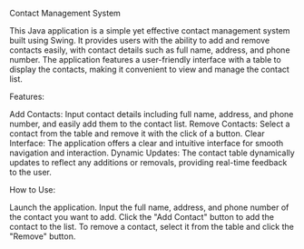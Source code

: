 Contact Management System

This Java application is a simple yet effective contact management system built using Swing. It provides users with the ability to add and remove contacts easily, with contact details such as full name, address, and phone number. The application features a user-friendly interface with a table to display the contacts, making it convenient to view and manage the contact list.

Features:

Add Contacts: Input contact details including full name, address, and phone number, and easily add them to the contact list.
Remove Contacts: Select a contact from the table and remove it with the click of a button.
Clear Interface: The application offers a clear and intuitive interface for smooth navigation and interaction.
Dynamic Updates: The contact table dynamically updates to reflect any additions or removals, providing real-time feedback to the user.

How to Use:

Launch the application.
Input the full name, address, and phone number of the contact you want to add.
Click the "Add Contact" button to add the contact to the list.
To remove a contact, select it from the table and click the "Remove" button.
